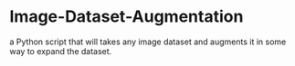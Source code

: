 # Image-Dataset-Augmentation
a Python script that will takes any image dataset and augments it in some way to expand the dataset.
